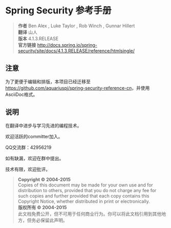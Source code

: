 # Spring Security 参考手册

> **作者** Ben Alex , Luke Taylor , Rob Winch , Gunnar Hillert  
> **翻译** 山人  
> **版本** 4.1.3.RELEASE  
> **官方链接** <http://docs.spring.io/spring-security/site/docs/4.1.3.RELEASE/reference/htmlsingle/>

## 注意

为了更便于编辑和排版，本项目已经迁移至<https://github.com/aquariuspj/spring-security-reference-cn>，并使用AsciiDoc格式。

## 说明

在翻译中进步与学习先进的编程技术。
  
欢迎活跃的committer加入。  

QQ交流群：42956219

如有缺漏，欢迎在群中提出。  

技术有限，欢迎批评。


> **Copyright © 2004-2015**  
> Copies of this document may be made for your own use and for distribution to others, provided that you do not charge any fee for such copies and further provided that each copy contains this Copyright Notice, whether distributed in print or electronically.  
> **版权所有 © 2004-2015**  
> 此文档免费公开，但不可用于任何商业行为。你可以将此文档引用到其他地方，但务必保留此声明。
